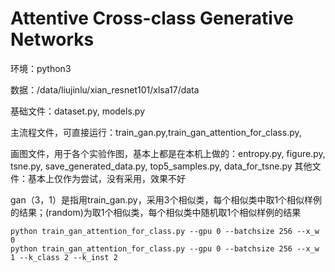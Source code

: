 
# Attentive Cross-class Generative Networks

环境：python3

数据：/data/liujinlu/xian_resnet101/xlsa17/data

基础文件：dataset.py, models.py

主流程文件，可直接运行：train_gan.py,train_gan_attention_for_class.py, 

画图文件，用于各个实验作图，基本上都是在本机上做的：entropy.py, figure.py, tsne.py, save_generated_data.py, top5_samples.py, data_for_tsne.py
其他文件：基本上仅作为尝试，没有采用，效果不好

gan（3，1）是指用train_gan.py，采用3个相似类，每个相似类中取1个相似样例的结果；(random)为取1个相似类，每个相似类中随机取1个相似样例的结果

```
python train_gan_attention_for_class.py --gpu 0 --batchsize 256 --x_w 0
python train_gan_attention_for_class.py --gpu 0 --batchsize 256 --x_w 1 --k_class 2 --k_inst 2
```
